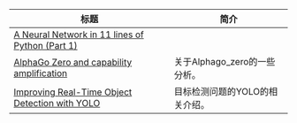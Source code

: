 | 标题                                                         | 简介                           |
| ------------------------------------------------------------ | ------------------------------ |
| [A Neural Network in 11 lines of Python (Part 1)](http://iamtrask.github.io/2015/07/12/basic-python-network/?from=hackcv&hmsr=hackcv.com&utm_medium=hackcv.com&utm_source=hackcv.com) |                                |
| [AlphaGo Zero and capability amplification](https://ai-alignment.com/alphago-zero-and-capability-amplification-ede767bb8446?from=hackcv&hmsr=hackcv.com&utm_medium=hackcv.com&utm_source=hackcv.com) | 关于Alphago_zero的一些分析。   |
| [Improving Real-Time Object Detection with YOLO](https://blog.statsbot.co/real-time-object-detection-yolo-cd348527b9b7?from=hackcv&hmsr=hackcv.com&utm_medium=hackcv.com&utm_source=hackcv.com) | 目标检测问题的YOLO的相关介绍。 |

